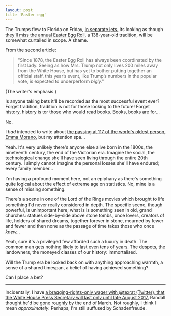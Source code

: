 ```yaml
---
layout: post
title 'Easter egg'
---
```


The Trumps flew to Florida on Friday, [in separate jets.](https://www.queerty.com/donald-melania-fly-separate-taxpayer-funded-planes-20170414)  Its looking as though [they'll miss the annual Easter Egg Roll](https://www.queerty.com/easter-white-house-ruined-thanks-melania-trump-sad-20170412), a 138-year-old tradition, will be somewhat curtailed in scope.  A shame.

From the second article:

> "Since 1878, the Easter Egg Roll has always been coordinated by the first lady. Seeing as how Mrs. Trump not only lives 200 miles away from the White House, but has yet to bother putting together an official staff, this year’s event, like Trump’s numbers in the popular vote, is expected to underperform *bigly*."

(The writer's emphasis.)

Is anyone taking bets it'll be recorded as the most successful event ever?  Forget tradition, tradition is not for those looking to the future!  Forget history, history is tor those who would read books.  Books, books are for…

No.

I *had* intended to write about [the passing at 117 of the world's oldest person, Emma Morano,](http://www.bbc.co.uk/news/world-europe-39610937) but my attention spa…

Yeah.  It's very unlikely there's anyone else alive born in the 1800s, the nineteenth century, the end of the Victorian era.  Imagine the social, the technological change she'll have seen living through the entire 20th century.  I simply cannot imagine the personal losses she'll have endured; every family member…

I'm having a profound moment here, not an epiphany as there's something quite logical about the effect of extreme age on statistics.  No, mine is a sense of missing something.

There's a scene in one of the Lord of the Rings movies which brought to life something I'd never really considered in depth.  The specific scene, though powerful, is unimportant here; what is is something seen in old, grand churches: statues side-by-side above stone tombs, once lovers, creators of life, holders of shared dreams, together forever in stone, mourned by fewer and fewer and then none as the passage of time takes those who once *knew…*

Yeah, sure it's a privileged few afforded such a luxury in death.  The common man gets nothing likely to last even tens of years.  The despots, the landowners, the moneyed classes of our history: immortalised.

Will the Trump era be looked back on with anything approaching warmth, a sense of a shared timespan, a belief of having achieved something?

Can I place a bet?

---

Incidentally, I have [a bragging-rights-only wager with @texrat (Twitter), that the White House Press Secretary will last only until late August 2017.](https://twitter.com/texrat/status/823630847794356225)  Randall thought he'd be gone roughly by the end of March.  Not roughly, I think I mean *approximately*.  Perhaps; I'm still suffused by Schadenfreude.
